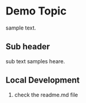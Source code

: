 # Demo Topic

sample text.

## Sub header

sub text samples heare.

## Local Development

1. check the readme.md file